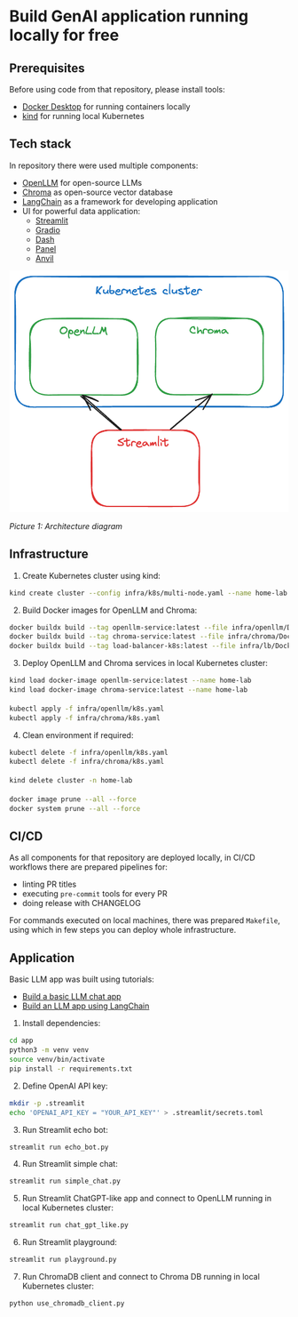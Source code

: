 # Build GenAI application running locally for free

## Prerequisites

Before using code from that repository, please install tools:
- [Docker Desktop](https://docs.docker.com/desktop/) for running containers locally
- [kind](https://kind.sigs.k8s.io/) for running local Kubernetes

## Tech stack

In repository there were used multiple components:
- [OpenLLM](https://github.com/bentoml/OpenLLM) for open-source LLMs
- [Chroma](https://docs.trychroma.com/) as open-source vector database
- [LangChain](https://python.langchain.com/docs/introduction/) as a framework for developing application
- UI for powerful data application:
  - [Streamlit](https://docs.streamlit.io/)
  - [Gradio](https://www.gradio.app/)
  - [Dash](https://dash.plotly.com/)
  - [Panel](https://panel.holoviz.org/)
  - [Anvil](https://anvil.works/)

![](diagram/architecture.png)

*Picture 1: Architecture diagram*

## Infrastructure

1. Create Kubernetes cluster using kind:
```bash
kind create cluster --config infra/k8s/multi-node.yaml --name home-lab
```
2. Build Docker images for OpenLLM and Chroma:
```bash
docker buildx build --tag openllm-service:latest --file infra/openllm/Dockerfile .
docker buildx build --tag chroma-service:latest --file infra/chroma/Dockerfile .
docker buildx build --tag load-balancer-k8s:latest --file infra/lb/Dockerfile .
```
3. Deploy OpenLLM and Chroma services in local Kubernetes cluster:
```bash
kind load docker-image openllm-service:latest --name home-lab
kind load docker-image chroma-service:latest --name home-lab

kubectl apply -f infra/openllm/k8s.yaml
kubectl apply -f infra/chroma/k8s.yaml
```
4. Clean environment if required:
```bash
kubectl delete -f infra/openllm/k8s.yaml
kubectl delete -f infra/chroma/k8s.yaml

kind delete cluster -n home-lab

docker image prune --all --force
docker system prune --all --force
```

## CI/CD

As all components for that repository are deployed locally, in CI/CD workflows there are prepared pipelines for:
- linting PR titles
- executing `pre-commit` tools for every PR
- doing release with CHANGELOG

For commands executed on local machines, there was prepared `Makefile`, using which in few steps you can deploy whole infrastructure.

## Application

Basic LLM app was built using tutorials:
- [Build a basic LLM chat app](https://docs.streamlit.io/develop/tutorials/llms/build-conversational-apps)
- [Build an LLM app using LangChain](https://docs.streamlit.io/develop/tutorials/llms/llm-quickstart)

1. Install dependencies:
```bash
cd app
python3 -m venv venv
source venv/bin/activate
pip install -r requirements.txt
```
2. Define OpenAI API key:
```bash
mkdir -p .streamlit
echo 'OPENAI_API_KEY = "YOUR_API_KEY"' > .streamlit/secrets.toml
```
3. Run Streamlit echo bot:
```bash
streamlit run echo_bot.py
```
4. Run Streamlit simple chat:
```bash
streamlit run simple_chat.py
```
5. Run Streamlit ChatGPT-like app and connect to OpenLLM running in local Kubernetes cluster:
```bash
streamlit run chat_gpt_like.py
```
6. Run Streamlit playground:
```bash
streamlit run playground.py
```
7. Run ChromaDB client and connect to Chroma DB running in local Kubernetes cluster:
```bash
python use_chromadb_client.py
```
